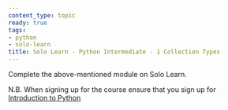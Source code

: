 ```yaml
---
content_type: topic
ready: true
tags:
- python
- solo-learn
title: Solo Learn - Python Intermediate - 1 Collection Types
---
```


Complete the above-mentioned module on Solo Learn.

N.B. When signing up for the course ensure that you sign up for [Introduction to Python](https://www.sololearn.com/learn/courses/python-introduction)